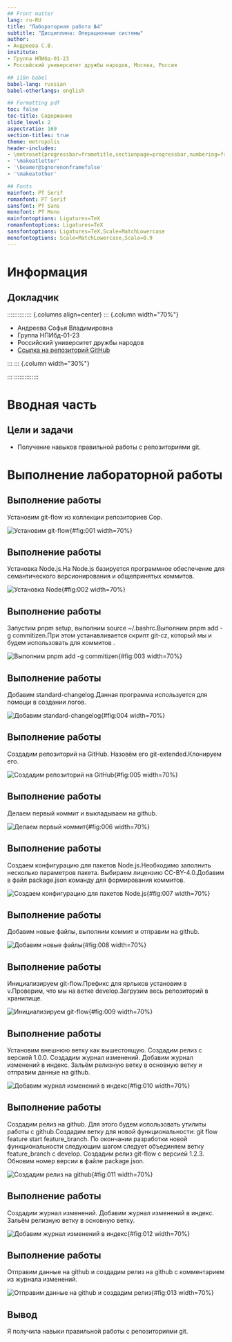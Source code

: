 ```yaml
---
## Front matter
lang: ru-RU
title: "Лабораторная работа №4"
subtitle: "Дисциплина: Операционные системы"
author:
- Андреева С.В.
institute:
- Группа НПИбд-01-23
- Российский университет дружбы народов, Москва, Россия

## i18n babel
babel-lang: russian
babel-otherlangs: english

## Formatting pdf
toc: false
toc-title: Содержание
slide_level: 2
aspectratio: 169
section-titles: true
theme: metropolis
header-includes:
- \metroset{progressbar=frametitle,sectionpage=progressbar,numbering=fraction}
- '\makeatletter'
- '\beamer@ignorenonframefalse'
- '\makeatother'

## Fonts
mainfont: PT Serif
romanfont: PT Serif
sansfont: PT Sans
monofont: PT Mono
mainfontoptions: Ligatures=TeX
romanfontoptions: Ligatures=TeX
sansfontoptions: Ligatures=TeX,Scale=MatchLowercase
monofontoptions: Scale=MatchLowercase,Scale=0.9
---
```


# Информация

## Докладчик

:::::::::::::: {.columns align=center}
::: {.column width="70%"}

* Андреева Софья Владимировна
* Группа НПИбд-01-23
* Российский университет дружбы народов
* [Ссылка на репозиторий GitHub](https://github.com/svandreeva/study_2023-2024_os-intro.git)

:::
::: {.column width="30%"}

:::
::::::::::::::

# Вводная часть

## Цели и задачи

- Получение навыков правильной работы с репозиториями git.

# Выполнение лабораторной работы

## Выполнение работы

Установим git-flow из коллекции репозиториев Cop.

![Установим git-flow](image/1.jpg){#fig:001 width=70%}

## Выполнение работы

Установка Node.js.На Node.js базируется программное обеспечение для семантического версионирования и общепринятых коммитов.

![Установка Node](image/2.jpg){#fig:002 width=70%}

## Выполнение работы

Запустим pnpm setup, выполним source ~/.bashrc.Выполним pnpm add -g commitizen.При этом устанавливается скрипт git-cz, который мы и будем использовать для коммитов .

![Выполним pnpm add -g commitizen](image/3.jpg){#fig:003 width=70%}

## Выполнение работы

Добавим standard-changelog.Данная программа используется для помощи в создании логов.

![Добавим standard-changelog ](image/4.jpg){#fig:004 width=70%}

## Выполнение работы

Создадим репозиторий на GitHub. Назовём его git-extended.Клонируем его.

![Создадим репозиторий на GitHub](image/5.jpg){#fig:005 width=70%}

## Выполнение работы

Делаем первый коммит и выкладываем на github.

![Делаем первый коммит](image/6.jpg){#fig:006 width=70%}

## Выполнение работы

Создаем конфигурацию для пакетов Node.js.Необходимо заполнить несколько параметров пакета. Выбираем лицензию CC-BY-4.0.Добавим в файл package.json команду для формирования коммитов.

![Создаем конфигурацию для пакетов Node.js](image/7.jpg){#fig:007 width=70%}

## Выполнение работы

Добавим новые файлы, выполним коммит и отправим на github.

![Добавим новые файлы](image/8.jpg){#fig:008 width=70%}

## Выполнение работы

Инициализируем git-flow.Префикс для ярлыков установим в v.Проверим, что мы на ветке develop.Загрузим весь репозиторий в хранилище.

![Инициализируем git-flow](image/9.jpg){#fig:009 width=70%}

## Выполнение работы

Установим внешнюю ветку как вышестоящую. Создадим релиз с версией 1.0.0. Создадим журнал изменений. Добавим журнал изменений в индекс. Зальём релизную ветку в основную ветку и отправим данные на github.

![Добавим журнал изменений в индекс](image/10.jpg){#fig:010 width=70%}

## Выполнение работы

Создадим релиз на github. Для этого будем использовать утилиты работы с github.Создадим ветку для новой функциональности: git flow feature start feature_branch. По окончании разработки новой функциональности следующим шагом следует объединяем ветку feature_branch c develop. Создадим релиз git-flow с версией 1.2.3. Обновим номер версии в файле package.json.

![Создадим релиз на github](image/11.jpg){#fig:011 width=70%}

## Выполнение работы

Создадим журнал изменений. Добавим журнал изменений в индекс. Зальём релизную ветку в основную ветку.

![Добавим журнал изменений в индекс](image/12.jpg){#fig:012 width=70%}

## Выполнение работы

Отправим данные на github и создадим релиз на github с комментарием из журнала изменений.

![Отправим данные на github и создадим релиз](image/13.jpg){#fig:013 width=70%}

## Вывод

Я получила навыки правильной работы с репозиториями git.

